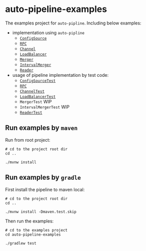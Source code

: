 # auto-pipeline-examples

The examples project for `auto-pipline`. Including below examples:

- implementation using `auto-pipline`
    - [`ConfigSource`](src/main/java/com/foldright/examples/config/ConfigSource.java)
    - [`RPC`](src/main/java/com/foldright/examples/duplexing/RPC.java)
    - [`Channel`](src/main/java/com/foldright/examples/grpc/Channel.java)
    - [`LoadBalancer`](src/main/java/com/foldright/examples/lb/LoadBalancer.java)
    - [`Merger`](src/main/java/com/foldright/examples/merge/Merger.java)
    - [`IntervalMerger`](src/main/java/com/foldright/examples/merge/interval/IntervalMerger.java)
    - [`Reader`](src/main/java/com/foldright/examples/reader/Reader.java)
- usage of pipeline implementation by test code:
    - [`ConfigSourceTest`](src/test/java/com/foldright/examples/config/pipeline/ConfigSourceTest.kt)
    - [`RPC`](src/test/java/com/foldright/examples/duplexing/pipeline/RPCTest.kt)
    - [`ChannelTest`](src/test/java/com/foldright/examples/grpc/pipeline/ChannelTest.kt)
    - [`LoadBalancerTest`](src/test/java/com/foldright/examples/lb/pipeline/LoadBalancerTest.kt)
    - `MergerTest` WIP
    - `IntervalMergerTest` WIP
    - [`ReaderTest`](src/test/java/com/foldright/examples/reader/pipeline/ReaderTest.kt)

## Run examples by `maven`

Run from root project:

```shell
# cd to the project root dir
cd ..

./mvnw install
```

## Run examples by `gradle`

First install the pipeline to maven local:

```shell
# cd to the project root dir
cd ..

./mvnw install -Dmaven.test.skip
```

Then run the examples:

```shell
# cd to the examples project
cd auto-pipeline-examples

./gradlew test 
```
